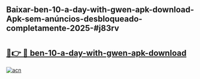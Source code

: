## Baixar-ben-10-a-day-with-gwen-apk-download-Apk-sem-anúncios-desbloqueado-completamente-2025-#j83rv

# <h2><a href="https://ainizakaria.my?title=ben-10-a-day-with-gwen-apk-download&ref=22M">🔗👉 🔴 ben-10-a-day-with-gwen-apk-download</a></h2>

[![acn](https://github.com/user-attachments/assets/0f9c940e-d8b0-45ae-aac7-cd30a18b3e1c)](https://ainizakaria.my?title=ben-10-a-day-with-gwen-apk-download&ref=22M)

